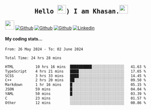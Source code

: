 <h2 align='center'><samp><strong>Hello <img src="https://media.giphy.com/media/hvRJCLFzcasrR4ia7z/giphy.gif" width="28px" height="28px">) I am Khasan.<img height="28px" src="https://emojis.slackmojis.com/emojis/images/1531849430/4246/blob-sunglasses.gif?1531849430"></strong></samp></h2>

<img src="https://media.giphy.com/media/WUlplcMpOCEmTGBtBW/giphy.gif" width="30">  [![Github](https://img.shields.io/github/followers/khasanrashidov?label=Follow%20Me&style=social)](https://github.com/khasanrashidov)  [![Github](https://img.shields.io/github/stars/khasanrashidov?affiliations=OWNER&style=social)](https://github.com/khasanrashidov)  [![Github](https://img.shields.io/github/watchers/khasanrashidov/khasanrashidov?style=social)](https://github.com/khasanrashidov) [![Linkedin](https://img.shields.io/badge/LinkedIn-Khasan%20Rashidov-blue?logo=Linkedin&logoColor=blue&labelColor=black&style=flat-square)](https://www.linkedin.com/in/khasanr)  

#### My coding stats...
<!--START_SECTION:waka-->

```txt
From: 26 May 2024 - To: 02 June 2024

Total Time: 24 hrs 28 mins

HTML          10 hrs 16 mins  ██████████░░░░░░░░░░░░░░░   41.63 %
TypeScript    4 hrs 21 mins   ████░░░░░░░░░░░░░░░░░░░░░   17.65 %
SCSS          3 hrs 33 mins   ████░░░░░░░░░░░░░░░░░░░░░   14.45 %
C++           2 hrs 20 mins   ██░░░░░░░░░░░░░░░░░░░░░░░   09.50 %
Markdown      1 hr 16 mins    █░░░░░░░░░░░░░░░░░░░░░░░░   05.15 %
JSON          59 mins         █░░░░░░░░░░░░░░░░░░░░░░░░   04.04 %
YAML          50 mins         █░░░░░░░░░░░░░░░░░░░░░░░░   03.39 %
C             23 mins         ░░░░░░░░░░░░░░░░░░░░░░░░░   01.57 %
Other         12 mins         ░░░░░░░░░░░░░░░░░░░░░░░░░   00.86 %
```

<!--END_SECTION:waka-->

<!---
khasanrashidov/khasanrashidov is a ✨ special ✨ repository because its `README.md` (this file) appears on your GitHub profile.
You can click the Preview link to take a look at your changes.
--->
